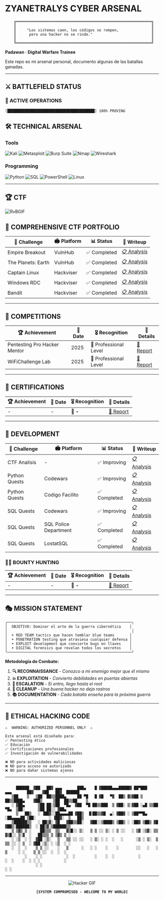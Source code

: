 # ZYANETRALYS CYBER ARSENAL

```
    ╔══════════════════════════════════════════════════════════════╗
    ║                                                              ║  
    ║     "Los sistemas caen, los códigos se rompen,               ║
    ║      pero una hacker no se rinde."                           ║
    ║                                                              ║
    ╚══════════════════════════════════════════════════════════════╝
```

**Padawan · Digital Warfare Trainee**

Este repo es mi arsenal personal, documento algunas de las batallas ganadas.

---

## ⚔️ BATTLEFIELD STATUS

### 🎯 **ACTIVE OPERATIONS**
```
[████████████████████████████████████████] 100% PROVING
```

## 🛠️ **TECHNICAL ARSENAL**

### **Tools**
![Kali](https://img.shields.io/badge/Kali%20Linux-557C94?style=flat-square&logo=kali-linux&logoColor=white)
![Metasploit](https://img.shields.io/badge/Metasploit-ED1C24?style=flat-square)
![Burp Suite](https://img.shields.io/badge/Burp%20Suite-FF6633?style=flat-square)
![Nmap](https://img.shields.io/badge/Nmap-4682B4?style=flat-square)
![Wireshark](https://img.shields.io/badge/Wireshark-1679A7?style=flat-square)

### **Programming**
![Python](https://img.shields.io/badge/Python-3776AB?style=flat-square&logo=python&logoColor=white)
![SQL](https://img.shields.io/badge/SQL-4479A1?style=flat-square&logo=mysql&logoColor=white)
![PowerShell](https://img.shields.io/badge/PowerShell-5391FE?style=flat-square&logo=powershell&logoColor=white)
![Linux](https://img.shields.io/badge/Linux-FCC624?style=flat-square&logo=linux&logoColor=black)

---

## 🏆 **CTF**

![RvBGIF](https://64.media.tumblr.com/tumblr_mbt5dqb3CW1rhp124o2_400.gif)

## 🚩 **COMPREHENSIVE CTF PORTFOLIO**

| 🎯 **Challenge** | 🏟️ **Platform** | 📊 **Status** | 📖 **Writeup** |
|---|---|---|---|
| Empire Breakout | VulnHub | ✅ Completed | [📋 Analysis](https://github.com/Zyanetralys/CTF/blob/main/EmpireBreakout.md) |
| The Planets: Earth | VulnHub | ✅ Completed | [📋 Analysis](https://github.com/Zyanetralys/CTF/blob/main/ThePlanetsEarh.md) |
| Captain Linux | Hackviser | ✅ Completed | [📋 Analysis](https://github.com/Zyanetralys/CTF/blob/main/CaptainLinux.md) |
| Windows RDC | Hackviser | ✅ Completed | [📋 Analysis](https://github.com/Zyanetralys/CTF/blob/main/Windows_RDC) |
| Bandit | Hackviser | ✅ Completed | [📋 Analysis](https://github.com/Zyanetralys/CTF/blob/main/Bandit.md) |

---

## 🏃 **COMPETITIONS**

| 🏆 Achievement | 📅 Date | 🎖️ Recognition | 📜 Details |
|---|---|---|---|
| Pentesting Pro Hacker Mentor | 2025 | 🥇 Professional Level | [🔗 Report](https://github.com/Zyanetralys) |
| WiFiChallenge Lab | 2025 | 🥇 Professional Level | [🔗 Report](https://github.com/Zyanetralys/CTF/blob/main/PentestingCTF.md) |

---

## 🏅 **CERTIFICATIONS**

| 🏆 **Achievement** | 📅 **Date** | 🎖️ **Recognition** | 📜 **Details** |
|---|---|---|---|
| - | - | 🥇 **-** | [🔗 Report](.) |

---

## 🏅 **DEVELOPMENT**

| 🎯 **Challenge** | 🏟️ **Platform** | 📊 **Status** | 📖 **Writeup** |
|---|---|---|---|
| CTF Analisis | - | ✅ Improving | [📋 Analysis](https://github.com/Zyanetralys/CTF) |
| Python Quests | Codewars | ✅ Improving | [📋 Analysis](https://github.com/Zyanetralys/Codewars) |
| Python Quests | Codigo Facilito | ✅ Completed | [📋 Analysis](https://github.com/Zyanetralys/Python) |
| SQL Quests | Codewars | ✅ Improving | [📋 Analysis](https://github.com/iceYami/Codewars) |
| SQL Quests | SQL Police Department | ✅ Completed | [📋 Analysis](https://github.com/Zyanetralys/SQL) |
| SQL Quests | LostatSQL | ✅ Completed | [📋 Analysis](https://github.com/Zyanetralys/SQL) |

### 🏴‍☠️ **BOUNTY HUNTING**

| 🏆 **Achievement** | 📅 **Date** | 🎖️ **Recognition** | 📜 **Details** |
|---|---|---|---|
| - | - | 🥇 **-** | [🔗 Report](.) |

---

## 🎭 MISSION STATEMENT

```ascii
╭─────────────────────────────────────────────────────────╮
│  OBJETIVO: Dominar el arte de la guerra cibernética    │
│                                                         │
│  ➤ RED TEAM tactics que hacen temblar blue teams       │
│  ➤ PENETRATION testing que atraviesa cualquier defensa │
│  ➤ EXPLOIT development que convierte bugs en llaves    │
│  ➤ DIGITAL forensics que revelan todos los secretos    │
╰─────────────────────────────────────────────────────────╯
```

**Metodología de Combate:**
1. **🔍 RECONNAISSANCE** - *Conozco a mi enemigo mejor que él mismo*
2. **💥 EXPLOITATION** - *Convierto debilidades en puertas abiertas*
3. **👑 ESCALATION** - *Si entro, llego hasta el root*
4. **🧹 CLEANUP** - *Una buena hacker no deja rastros*
5. **📚 DOCUMENTATION** - *Cada batalla enseña para la próxima guerra*

---

## 🚨 ETHICAL HACKING CODE

```
⚠️  WARNING: AUTHORIZED PERSONNEL ONLY  ⚠️

Este arsenal está diseñado para:
✅ Pentesting ético
✅ Educación
✅ Certificaciones profesionales
✅ Investigación de vulnerabilidades

❌ NO para actividades maliciosas
❌ NO para acceso no autorizado
❌ NO para dañar sistemas ajenos
```

---

```

     ██████  ▓██   ██▓ ▄▄▄       ███▄    █ ▓█████▄▄▄█████▓ ██▀███   ▄▄▄       ██▓    ▓██   ██▓  ██████ 
   ▒██    ▒   ▒██  ██▒▒████▄     ██ ▀█   █ ▓█   ▀▓  ██▒ ▓▒▓██ ▒ ██▒▒████▄    ▓██▒     ▒██  ██▒▒██    ▒ 
   ░ ▓██▄      ▒██ ██░▒██  ▀█▄  ▓██  ▀█ ██▒▒███  ▒ ▓██░ ▒░▓██ ░▄█ ▒▒██  ▀█▄  ▒██░      ▒██ ██░░ ▓██▄   
     ▒   ██▒   ░ ▐██▓░░██▄▄▄▄██ ▓██▒  ▐▌██▒▒▓█  ▄░ ▓██▓ ░ ▒██▀▀█▄  ░██▄▄▄▄██ ▒██░      ░ ▐██▓░  ▒   ██▒
   ▒██████▒▒   ░ ██▒▓░ ▓█   ▓██▒▒██░   ▓██░░▒████▒ ▒██▒ ░ ░██▓ ▒██▒ ▓█   ▓██▒░██████▒  ░ ██▒▓░▒██████▒▒
   ▒ ▒▓▒ ▒ ░    ██▒▒▒  ▒▒   ▓▒█░░ ▒░   ▒ ▒ ░░ ▒░ ░ ▒ ░░   ░ ▒▓ ░▒▓░ ▒▒   ▓▒█░░ ▒░▓  ░   ██▒▒▒ ▒ ▒▓▒ ▒ ░
   ░ ░▒  ░ ░  ▓██ ░▒░   ▒   ▒▒ ░░ ░░   ░ ▒░ ░ ░  ░   ░      ░▒ ░ ▒░  ▒   ▒▒ ░░ ░ ▒  ░ ▓██ ░▒░ ░ ░▒  ░ ░
   ░  ░  ░    ▒ ▒ ░░    ░   ▒      ░   ░ ░    ░    ░        ░░   ░   ░   ▒     ░ ░    ▒ ▒ ░░  ░  ░  ░  
         ░    ░ ░           ░  ░         ░    ░  ░           ░           ░  ░    ░  ░ ░ ░           ░  
              ░ ░                                                                    ░ ░              
```

---

<div align="center">

![Hacker GIF](https://media4.giphy.com/media/v1.Y2lkPTc5MGI3NjExa2JrcXRqMDJ4YmpqM2l0dW92bHRtYmFrMnQxa3owYzRybmtmMDA4ZSZlcD12MV9pbnRlcm5hbF9naWZfYnlfaWQmY3Q9Zw/fwoOoDZpEpdQewQdRR/giphy.gif)

**`[SYSTEM COMPROMISED - WELCOME TO MY WORLD]`**

</div>
